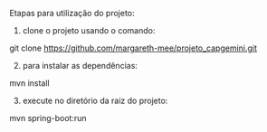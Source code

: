 Etapas para utilização do projeto:

1) clone o projeto usando o comando:

git clone https://github.com/margareth-mee/projeto_capgemini.git

2) para instalar as dependências:

mvn install

3) execute no diretório da raiz do projeto:

mvn spring-boot:run
